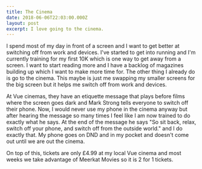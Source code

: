 ```yaml
---
title: The Cinema
date: 2018-06-06T22:03:00.000Z
layout: post
excerpt: I love going to the cinema.
---
```


I spend most of my day in front of a screen and I want to get better at switching off from work and devices. I've started to get into running and I'm currently training for my first 10K which is one way to get away from a screen. I want to start reading more and I have a backlog of magazines building up which I want to make more time for. The other thing I already do is go to the cinema. This maybe is just me swapping my smaller screens for the big screen but it helps me switch off from work and devices.

At Vue cinemas, they have an etiquette message that plays before films where the screen goes dark and Mark Strong tells everyone to switch off their phone. Now, I would never use my phone in the cinema anyway but after hearing the message so many times I feel like I am now trained to do exactly what he says. At the end of the message he says "So sit back, relax, switch off your phone, and switch off from the outside world." and I do exactly that. My phone goes on DND and in my pocket and doesn't come out until we are out the cinema.

On top of this, tickets are only £4.99 at my local Vue cinema and most weeks we take advantage of Meerkat Movies so it is 2 for 1 tickets.